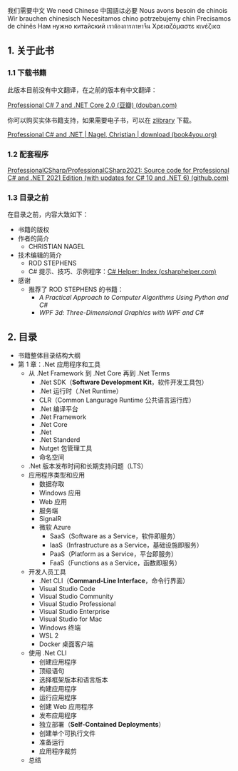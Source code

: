 我们需要中文
We need Chinese
中国語は必要
Nous avons besoin de chinois
Wir brauchen chinesisch
Necesitamos chino
potrzebujemy chin
Precisamos de chinês
Нам нужно китайский
เราต้องการภาษาจีน
Χρειαζόμαστε κινέζικα

## 1. 关于此书

### 1.1 下载书籍

此版本目前没有中文翻译，在之前的版本有中文翻译：

[Professional C# 7 and .NET Core 2.0 (豆瓣) (douban.com)](https://book.douban.com/subject/30180090/)

你可以购买实体书籍支持，如果需要电子书，可以在 [zlibrary](https://zh.book4you.org/) 下载。

[Professional C# and .NET | Nagel, Christian | download (book4you.org)](https://zh.book4you.org/book/17250763/8a8ae1)

### 1.2 配套程序

[ProfessionalCSharp/ProfessionalCSharp2021: Source code for Professional C# and .NET 2021 Edition (with updates for C# 10 and .NET 6) (github.com)](https://github.com/ProfessionalCSharp/ProfessionalCSharp2021)

### 1.3 目录之前

在目录之前，内容大致如下：

* 书籍的版权
* 作者的简介
  * CHRISTIAN NAGEL
* 技术编辑的简介
  * ROD STEPHENS
  * C# 提示、技巧、示例程序：[C# Helper: Index (csharphelper.com)](http://www.csharphelper.com/)
* 感谢
  * 推荐了 ROD STEPHENS 的书籍：
    * *A Practical Approach to Computer Algorithms Using Python and C#*
    *  *WPF 3d: Three-Dimensional Graphics with WPF and C#*

## 2. 目录

* 书籍整体目录结构大纲
* 第 1 章：.Net 应用程序和工具
  * 从 .Net Framework 到 .Net Core 再到 .Net Terms
    * .Net SDK（**Software Development Kit**，软件开发工具包）
    * .Net 运行时（.Net Runtime）
    * CLR（Common Langurage Runtime 公共语言运行库）
    * .Net 编译平台
    * .Net Framework
    * .Net Core
    * .Net
    * .Net Standerd
    * Nutget 包管理工具
    * 命名空间
  * .Net 版本发布时间和长期支持问题（LTS）
  * 应用程序类型和应用
    * 数据存取
    * Windows 应用
    * Web 应用
    * 服务端
    * SignalR
    * 微软 Azure
      * SaaS（Software as a Service，软件即服务）
      * IaaS（Infrastructure as a Service，基础设施即服务）
      * PaaS（Platform as a Service，平台即服务）
      * FaaS（Functions as a Service，函数即服务）
  * 开发人员工具
    * .Net CLI（**Command-Line Interface**，命令行界面）  
    * Visual Studio Code
    * Visual Studio Community
    * Visual Studio Professional
    * Visual Studio Enterprise
    * Visual Studio for Mac
    * Windows 终端
    * WSL 2
    * Docker 桌面客户端
  * 使用 .Net CLI
    * 创建应用程序
    * 顶级语句
    * 选择框架版本和语言版本
    * 构建应用程序
    * 运行应用程序
    * 创建 Web 应用程序
    * 发布应用程序
    * 独立部署（**Self-Contained Deployments**）
    * 创建单个可执行文件
    * 准备运行
    * 应用程序裁剪
  * 总结
